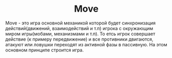 <h1 align="center">Move</h1>
<p>Move - это игра основной механикой которой будет синхронизация действий(движений, взаимодействий и т.п) игрока с окружающим миром игры(мобами, механизмами и т.п). То етсь игрок совершает действие (к примеру передвижение) и все противники двигаются, атакуют или ловушки переходят из активной фазы в пассивную. На этом основном принципе строится игра.</p>
